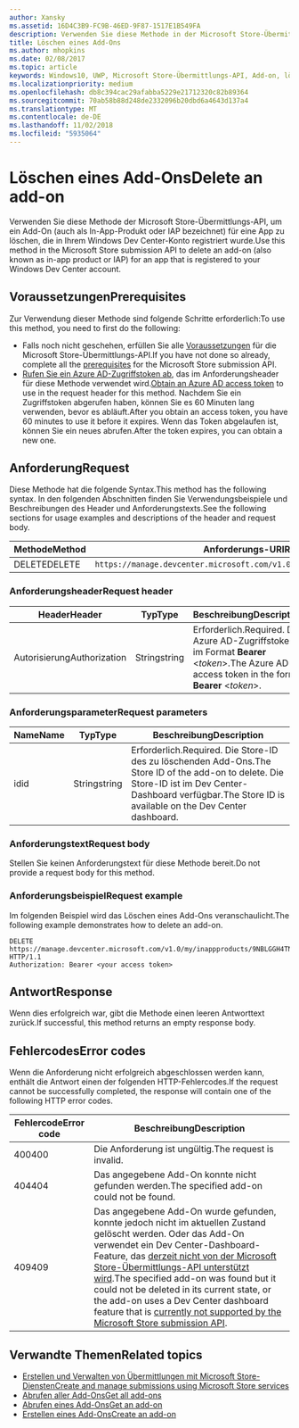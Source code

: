 ```yaml
---
author: Xansky
ms.assetid: 16D4C3B9-FC9B-46ED-9F87-1517E1B549FA
description: Verwenden Sie diese Methode in der Microsoft Store-Übermittlungs-API zum Löschen eines Add-Ons für eine App, die für Ihr Windows Dev Center-Konto registriert ist.
title: Löschen eines Add-Ons
ms.author: mhopkins
ms.date: 02/08/2017
ms.topic: article
keywords: Windows10, UWP, Microsoft Store-Übermittlungs-API, Add-on, löschen, In-App-Produkt, IAP
ms.localizationpriority: medium
ms.openlocfilehash: db8c394cac29afabba5229e21712320c82b89364
ms.sourcegitcommit: 70ab58b88d248de2332096b20dbd6a4643d137a4
ms.translationtype: MT
ms.contentlocale: de-DE
ms.lasthandoff: 11/02/2018
ms.locfileid: "5935064"
---
```

# <a name="delete-an-add-on"></a><span data-ttu-id="18be4-104">Löschen eines Add-Ons</span><span class="sxs-lookup"><span data-stu-id="18be4-104">Delete an add-on</span></span>

<span data-ttu-id="18be4-105">Verwenden Sie diese Methode der Microsoft Store-Übermittlungs-API, um ein Add-On (auch als In-App-Produkt oder IAP bezeichnet) für eine App zu löschen, die in Ihrem Windows Dev Center-Konto registriert wurde.</span><span class="sxs-lookup"><span data-stu-id="18be4-105">Use this method in the Microsoft Store submission API to delete an add-on (also known as in-app product or IAP) for an app that is registered to your Windows Dev Center account.</span></span>

## <a name="prerequisites"></a><span data-ttu-id="18be4-106">Voraussetzungen</span><span class="sxs-lookup"><span data-stu-id="18be4-106">Prerequisites</span></span>

<span data-ttu-id="18be4-107">Zur Verwendung dieser Methode sind folgende Schritte erforderlich:</span><span class="sxs-lookup"><span data-stu-id="18be4-107">To use this method, you need to first do the following:</span></span>

* <span data-ttu-id="18be4-108">Falls noch nicht geschehen, erfüllen Sie alle [Voraussetzungen](create-and-manage-submissions-using-windows-store-services.md#prerequisites) für die Microsoft Store-Übermittlungs-API.</span><span class="sxs-lookup"><span data-stu-id="18be4-108">If you have not done so already, complete all the [prerequisites](create-and-manage-submissions-using-windows-store-services.md#prerequisites) for the Microsoft Store submission API.</span></span>
* <span data-ttu-id="18be4-109">[Rufen Sie ein Azure AD-Zugriffstoken ab](create-and-manage-submissions-using-windows-store-services.md#obtain-an-azure-ad-access-token), das im Anforderungsheader für diese Methode verwendet wird.</span><span class="sxs-lookup"><span data-stu-id="18be4-109">[Obtain an Azure AD access token](create-and-manage-submissions-using-windows-store-services.md#obtain-an-azure-ad-access-token) to use in the request header for this method.</span></span> <span data-ttu-id="18be4-110">Nachdem Sie ein Zugriffstoken abgerufen haben, können Sie es 60 Minuten lang verwenden, bevor es abläuft.</span><span class="sxs-lookup"><span data-stu-id="18be4-110">After you obtain an access token, you have 60 minutes to use it before it expires.</span></span> <span data-ttu-id="18be4-111">Wenn das Token abgelaufen ist, können Sie ein neues abrufen.</span><span class="sxs-lookup"><span data-stu-id="18be4-111">After the token expires, you can obtain a new one.</span></span>

## <a name="request"></a><span data-ttu-id="18be4-112">Anforderung</span><span class="sxs-lookup"><span data-stu-id="18be4-112">Request</span></span>

<span data-ttu-id="18be4-113">Diese Methode hat die folgende Syntax.</span><span class="sxs-lookup"><span data-stu-id="18be4-113">This method has the following syntax.</span></span> <span data-ttu-id="18be4-114">In den folgenden Abschnitten finden Sie Verwendungsbeispiele und Beschreibungen des Header und Anforderungstexts.</span><span class="sxs-lookup"><span data-stu-id="18be4-114">See the following sections for usage examples and descriptions of the header and request body.</span></span>

| <span data-ttu-id="18be4-115">Methode</span><span class="sxs-lookup"><span data-stu-id="18be4-115">Method</span></span> | <span data-ttu-id="18be4-116">Anforderungs-URI</span><span class="sxs-lookup"><span data-stu-id="18be4-116">Request URI</span></span>                                                      |
|--------|------------------------------------------------------------------|
| <span data-ttu-id="18be4-117">DELETE</span><span class="sxs-lookup"><span data-stu-id="18be4-117">DELETE</span></span>    | ```https://manage.devcenter.microsoft.com/v1.0/my/inappproducts/{inAppProductId}``` |


### <a name="request-header"></a><span data-ttu-id="18be4-118">Anforderungsheader</span><span class="sxs-lookup"><span data-stu-id="18be4-118">Request header</span></span>

| <span data-ttu-id="18be4-119">Header</span><span class="sxs-lookup"><span data-stu-id="18be4-119">Header</span></span>        | <span data-ttu-id="18be4-120">Typ</span><span class="sxs-lookup"><span data-stu-id="18be4-120">Type</span></span>   | <span data-ttu-id="18be4-121">Beschreibung</span><span class="sxs-lookup"><span data-stu-id="18be4-121">Description</span></span>                                                                 |
|---------------|--------|-----------------------------------------------------------------------------|
| <span data-ttu-id="18be4-122">Autorisierung</span><span class="sxs-lookup"><span data-stu-id="18be4-122">Authorization</span></span> | <span data-ttu-id="18be4-123">String</span><span class="sxs-lookup"><span data-stu-id="18be4-123">string</span></span> | <span data-ttu-id="18be4-124">Erforderlich.</span><span class="sxs-lookup"><span data-stu-id="18be4-124">Required.</span></span> <span data-ttu-id="18be4-125">Das Azure AD-Zugriffstoken im Format **Bearer** &lt;*token*&gt;.</span><span class="sxs-lookup"><span data-stu-id="18be4-125">The Azure AD access token in the form **Bearer** &lt;*token*&gt;.</span></span> |


### <a name="request-parameters"></a><span data-ttu-id="18be4-126">Anforderungsparameter</span><span class="sxs-lookup"><span data-stu-id="18be4-126">Request parameters</span></span>

| <span data-ttu-id="18be4-127">Name</span><span class="sxs-lookup"><span data-stu-id="18be4-127">Name</span></span>        | <span data-ttu-id="18be4-128">Typ</span><span class="sxs-lookup"><span data-stu-id="18be4-128">Type</span></span>   | <span data-ttu-id="18be4-129">Beschreibung</span><span class="sxs-lookup"><span data-stu-id="18be4-129">Description</span></span>                                                                 |
|---------------|--------|-----------------------------------------------------------------------------|
| <span data-ttu-id="18be4-130">id</span><span class="sxs-lookup"><span data-stu-id="18be4-130">id</span></span> | <span data-ttu-id="18be4-131">String</span><span class="sxs-lookup"><span data-stu-id="18be4-131">string</span></span> | <span data-ttu-id="18be4-132">Erforderlich.</span><span class="sxs-lookup"><span data-stu-id="18be4-132">Required.</span></span> <span data-ttu-id="18be4-133">Die Store-ID des zu löschenden Add-Ons.</span><span class="sxs-lookup"><span data-stu-id="18be4-133">The Store ID of the add-on to delete.</span></span> <span data-ttu-id="18be4-134">Die Store-ID ist im Dev Center-Dashboard verfügbar.</span><span class="sxs-lookup"><span data-stu-id="18be4-134">The Store ID is available on the Dev Center dashboard.</span></span>  |


### <a name="request-body"></a><span data-ttu-id="18be4-135">Anforderungstext</span><span class="sxs-lookup"><span data-stu-id="18be4-135">Request body</span></span>

<span data-ttu-id="18be4-136">Stellen Sie keinen Anforderungstext für diese Methode bereit.</span><span class="sxs-lookup"><span data-stu-id="18be4-136">Do not provide a request body for this method.</span></span>


### <a name="request-example"></a><span data-ttu-id="18be4-137">Anforderungsbeispiel</span><span class="sxs-lookup"><span data-stu-id="18be4-137">Request example</span></span>

<span data-ttu-id="18be4-138">Im folgenden Beispiel wird das Löschen eines Add-Ons veranschaulicht.</span><span class="sxs-lookup"><span data-stu-id="18be4-138">The following example demonstrates how to delete an add-on.</span></span>

```
DELETE https://manage.devcenter.microsoft.com/v1.0/my/inappproducts/9NBLGGH4TNMP HTTP/1.1
Authorization: Bearer <your access token>
```

## <a name="response"></a><span data-ttu-id="18be4-139">Antwort</span><span class="sxs-lookup"><span data-stu-id="18be4-139">Response</span></span>

<span data-ttu-id="18be4-140">Wenn dies erfolgreich war, gibt die Methode einen leeren Antworttext zurück.</span><span class="sxs-lookup"><span data-stu-id="18be4-140">If successful, this method returns an empty response body.</span></span>

## <a name="error-codes"></a><span data-ttu-id="18be4-141">Fehlercodes</span><span class="sxs-lookup"><span data-stu-id="18be4-141">Error codes</span></span>

<span data-ttu-id="18be4-142">Wenn die Anforderung nicht erfolgreich abgeschlossen werden kann, enthält die Antwort einen der folgenden HTTP-Fehlercodes.</span><span class="sxs-lookup"><span data-stu-id="18be4-142">If the request cannot be successfully completed, the response will contain one of the following HTTP error codes.</span></span>

| <span data-ttu-id="18be4-143">Fehlercode</span><span class="sxs-lookup"><span data-stu-id="18be4-143">Error code</span></span> |  <span data-ttu-id="18be4-144">Beschreibung</span><span class="sxs-lookup"><span data-stu-id="18be4-144">Description</span></span>                                                                                                                                                                           |
|--------|------------------|
| <span data-ttu-id="18be4-145">400</span><span class="sxs-lookup"><span data-stu-id="18be4-145">400</span></span>  | <span data-ttu-id="18be4-146">Die Anforderung ist ungültig.</span><span class="sxs-lookup"><span data-stu-id="18be4-146">The request is invalid.</span></span> |
| <span data-ttu-id="18be4-147">404</span><span class="sxs-lookup"><span data-stu-id="18be4-147">404</span></span>  | <span data-ttu-id="18be4-148">Das angegebene Add-On konnte nicht gefunden werden.</span><span class="sxs-lookup"><span data-stu-id="18be4-148">The specified add-on could not be found.</span></span>  |
| <span data-ttu-id="18be4-149">409</span><span class="sxs-lookup"><span data-stu-id="18be4-149">409</span></span>  | <span data-ttu-id="18be4-150">Das angegebene Add-On wurde gefunden, konnte jedoch nicht im aktuellen Zustand gelöscht werden. Oder das Add-On verwendet ein Dev Center-Dashboard-Feature, das [derzeit nicht von der Microsoft Store-Übermittlungs-API unterstützt wird](create-and-manage-submissions-using-windows-store-services.md#not_supported).</span><span class="sxs-lookup"><span data-stu-id="18be4-150">The specified add-on was found but it could not be deleted in its current state, or the add-on uses a Dev Center dashboard feature that is [currently not supported by the Microsoft Store submission API](create-and-manage-submissions-using-windows-store-services.md#not_supported).</span></span> |   


## <a name="related-topics"></a><span data-ttu-id="18be4-151">Verwandte Themen</span><span class="sxs-lookup"><span data-stu-id="18be4-151">Related topics</span></span>

* [<span data-ttu-id="18be4-152">Erstellen und Verwalten von Übermittlungen mit Microsoft Store-Diensten</span><span class="sxs-lookup"><span data-stu-id="18be4-152">Create and manage submissions using Microsoft Store services</span></span>](create-and-manage-submissions-using-windows-store-services.md)
* [<span data-ttu-id="18be4-153">Abrufen aller Add-Ons</span><span class="sxs-lookup"><span data-stu-id="18be4-153">Get all add-ons</span></span>](get-all-add-ons.md)
* [<span data-ttu-id="18be4-154">Abrufen eines Add-Ons</span><span class="sxs-lookup"><span data-stu-id="18be4-154">Get an add-on</span></span>](get-an-add-on.md)
* [<span data-ttu-id="18be4-155">Erstellen eines Add-Ons</span><span class="sxs-lookup"><span data-stu-id="18be4-155">Create an add-on</span></span>](create-an-add-on.md)
